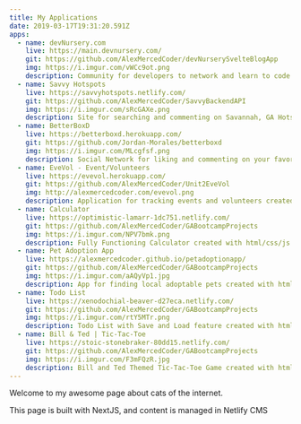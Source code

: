```yaml
---
title: My Applications
date: 2019-03-17T19:31:20.591Z
apps:
  - name: devNursery.com
    live: https://main.devnursery.com/
    git: https://github.com/AlexMercedCoder/devNurserySvelteBlogApp
    img: https://i.imgur.com/vWCc9ot.png
    description: Community for developers to network and learn to code. Created with React/Typescript.
  - name: Savvy Hotspots
    live: https://savvyhotspots.netlify.com/
    git: https://github.com/AlexMercedCoder/SavvyBackendAPI
    img: https://i.imgur.com/sRcGAXe.png
    description: Site for searching and commenting on Savannah, GA Hotspots! Created with React/PHP/Postgres
  - name: BetterBoxD
    live: https://betterboxd.herokuapp.com/
    git: https://github.com/Jordan-Morales/betterboxd
    img: https://i.imgur.com/MLcgfsf.png
    description: Social Network for liking and commenting on your favorite movies, created with AngularJS, Express and MongoDB
  - name: EveVol - Event/Volunteers
    live: https://evevol.herokuapp.com/
    git: https://github.com/AlexMercedCoder/Unit2EveVol
    img: http://alexmercedcoder.com/evevol.png
    description: Application for tracking events and volunteers created with Express/EJS/Mongo
  - name: Calculator
    live: https://optimistic-lamarr-1dc751.netlify.com/
    git: https://github.com/AlexMercedCoder/GABootcampProjects
    img: https://i.imgur.com/NPV7bmk.png
    description: Fully Functioning Calculator created with html/css/js
  - name: Pet Adoption App
    live: https://alexmercedcoder.github.io/petadoptionapp/
    git: https://github.com/AlexMercedCoder/GABootcampProjects
    img: https://i.imgur.com/aAQyVp1.jpg
    description: App for finding local adoptable pets created with html/css/js/jQuery
  - name: Todo List
    live: https://xenodochial-beaver-d27eca.netlify.com/
    git: https://github.com/AlexMercedCoder/GABootcampProjects
    img: https://i.imgur.com/rtY5MTr.png
    description: Todo List with Save and Load feature created with html/css/js/localStorage
  - name: Bill & Ted | Tic-Tac-Toe
    live: https://stoic-stonebraker-80dd15.netlify.com/
    git: https://github.com/AlexMercedCoder/GABootcampProjects
    img: https://i.imgur.com/F3mFQzR.jpg
    description: Bill and Ted Themed Tic-Tac-Toe Game created with html/css/js.
---
```

Welcome to my awesome page about cats of the internet.

This page is built with NextJS, and content is managed in Netlify CMS